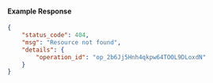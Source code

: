 <!-- Code generated for API Clients. DO NOT EDIT. -->

#### Example Response

```json
{
	"status_code": 404,
	"msg": "Resource not found",
	"details": {
		"operation_id": "op_2b6Jj5Hnh4qkpw64TOOL9DLoxdN"
	}
}
```

